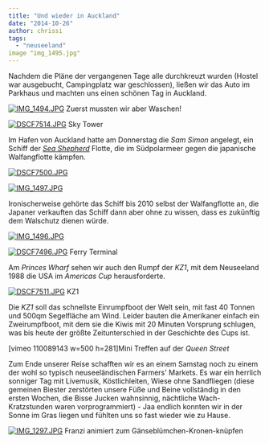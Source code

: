 ```yaml
---
title: "Und wieder in Auckland"
date: "2014-10-26"
author: chrissi
tags: 
  - "neuseeland"
image "img_1495.jpg"
---
```


Nachdem die Pläne der vergangenen Tage alle durchkreuzt wurden (Hostel war ausgebucht, Campingplatz war geschlossen), ließen wir das Auto im Parkhaus und machten uns einen schönen Tag in Auckland.

[![IMG_1494.JPG](images/img_1494.jpg)](https://hafenstrand.wordpress.com/wp-content/uploads/2014/10/img_1494.jpg) Zuerst mussten wir aber Waschen!

[![DSCF7514.JPG](images/dscf7514.jpg)](https://hafenstrand.wordpress.com/wp-content/uploads/2014/10/dscf7514.jpg) Sky Tower

Im Hafen von Auckland hatte am Donnerstag die _Sam Simon_ angelegt, ein Schiff der _[Sea Shepherd](http://www.sea-shepherd-deutschland.de/site/)_ Flotte, die im Südpolarmeer gegen die japanische Walfangflotte kämpfen.

[![DSCF7500.JPG](images/dscf75001.jpg)](https://hafenstrand.wordpress.com/wp-content/uploads/2014/10/dscf75001.jpg)

[![IMG_1497.JPG](images/img_1497.jpg)](https://hafenstrand.wordpress.com/wp-content/uploads/2014/10/img_1497.jpg)

Ironischerweise gehörte das Schiff bis 2010 selbst der Walfangflotte an, die Japaner verkauften das Schiff dann aber ohne zu wissen, dass es zukünftig dem Walschutz dienen würde.

[![IMG_1496.JPG](images/img_1496.jpg)](https://hafenstrand.wordpress.com/wp-content/uploads/2014/10/img_1496.jpg)

[![DSCF7496.JPG](images/dscf7496.jpg)](https://hafenstrand.wordpress.com/wp-content/uploads/2014/10/dscf7496.jpg) Ferry Terminal

Am _Princes Wharf_ sehen wir auch den Rumpf der _KZ1_, mit dem Neuseeland 1988 die USA im _Americas Cup_ herausforderte.

[![DSCF7511.JPG](images/dscf7511.jpg)](https://hafenstrand.wordpress.com/wp-content/uploads/2014/10/dscf7511.jpg) KZ1

Die _KZ1_ soll das schnellste Einrumpfboot der Welt sein, mit fast 40 Tonnen und 500qm Segelfläche am Wind. Leider bauten die Amerikaner einfach ein Zweirumpfboot, mit dem sie die Kiwis mit 20 Minuten Vorsprung schlugen, was bis heute der größte Zeitunterschied in der Geschichte des Cups ist.

\[vimeo 110089143 w=500 h=281\]Mini Treffen auf der _Queen Street_

Zum Ende unserer Reise schafften wir es an einem Samstag noch zu einem der wohl so typisch neuseeländischen Farmers' Markets. Es war ein herrlich sonniger Tag mit Livemusik, Köstlichleiten, Wiese ohne Sandfliegen (diese gemeinen Biester zerstörten unsere Füße und Beine vollständig in den ersten Wochen, die Bisse Jucken wahnsinnig, nächtliche Wach-Kratzstunden waren vorprogrammiert) - Jaa endlich konnten wir in der Sonne im Gras liegen und fühlten uns so fast wieder wie zu Hause.

[![IMG_1297.JPG](images/img_12971.jpg)](https://hafenstrand.wordpress.com/wp-content/uploads/2014/10/img_12971.jpg) Franzi animiert zum Gänseblümchen-Kronen-knüpfen
